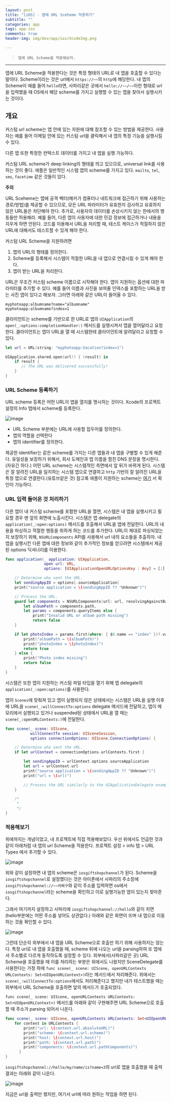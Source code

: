 ```yaml
---  
layout: post  
title: "[iOS] - 앱에 URL Sceheme 적용하기"  
subtitle: ""  
categories: app
tags: app-ios 
comments: true  
header-img: img/dev/app/ios/XcodeImg.png

---  
```

  
> `앱에 URL Scheme을 적용해보자.`  

---

앱에 URL Scheme을 적용한다는 것은 특정 형태의 URL로 내 앱을 호출할 수 있다는 말이다. Scheme이라는 것은 url에서 `https://~~`의 `http`에 해당한다.
내 앱의 Scheme이 예를 들어 `hello`라면, 사파리같은 곳에서 `hello://~~/~~`이런 형태로 url을 입력했을 때 OS에서 해당 scheme를 가지고
실행할 수 있는 앱을 찾아서 실행시키는 것이다.

## 개요

커스텀 url scheme는 앱 안에 있는 자원에 대해 참조할 수 있는 방법을 제공한다. 사용자는 예를 들어 이메일 안에 있는 커스텀 url을 클릭해서 내 앱의 특정 기능을 실행시킬 수 있다.

다른 앱 또한 특정한 컨텍스트 데이터를 가지고 내 앱을 실행 가능하다. 

커스텀 URL scheme가 deep linking의 형태를 띄고 있으므로, universal link를 사용하는 것이 좋다. 애플은 일반적인 시스템 앱의 scheme를 가지고 있다. `mailto`, `tel`, `sms`, `facetime` 같은 것들이 있다.

**주의**

URL Sceheme는 앱에 공격 벡터(해커가 컴퓨터나 네트워크에 접근하기 위해 사용하는 경로/방법)를 제공할 수 있으므로, 모든 URL 파라미터가 유효한지 검사하고 유효하지 않은 URL들은 차단해야 한다.
추가로, 사용자의 데이터를 손상시키지 않는 한에서의 행동들만 허용해라. 예를 들어, 다른 앱이 사용자에 대한 민감 정보에 접근하거나 내용을 지우게 하면 안된다. 코드를 이용해서 URL을 처리할 때,
테스트 케이스가 적절하지 않은 URL에 대해서도 테스트할 수 있게 해야 한다.

커스텀 URL Scheme을 지원하려면

1. 앱의 URL의 형태를 정의한다.
2. Scheme를 등록해서 시스템이 적절한 URL을 내 앱으로 연결시킬 수 있게 해야 한다.
3. 앱이 받는 URL을 처리한다.

URL은 무조건 커스텀 scheme 이름으로 시작해야 한다. 앱이 지원하는 옵션에 대한 파라미터를 추가할 수 있다. 예를 들어 이름과 사진을 보여줄 인덱스를 포함하는 URL을 받는 사진 앱이 있다고 해보자.
그러면 아래와 같은 URL이 들어올 수 있다.

```
myphotoapp:albumname?name="albumname"
myphotoapp:albumname?index=1
```

클라이언트는 scheme를 기반으로 한 URL로 앱의 `UIApplication`의 `open(_:options:completionHandler:)` 메서드를 실행시켜서 앱을 열어달라고 요청한다.
클라이언트는 앱이 URL을 열 때 시스템한테 클라이언트에 알려달라고 요청할 수 있다.

```swift
let url = URL(string: "myphotoapp:Vacation?index=1")

UIApplication.shared.open(url!) { (result) in
    if result {
       // The URL was delivered successfully!
    }
}
```

### URL Scheme 등록하기

URL scheme 등록은 어떤 URL이 앱을 열지를 명시하는 것이다. Xcode의 프로젝트 설정의 Info 탭에서 scheme를 등록한다.

![image](https://user-images.githubusercontent.com/41438361/119793768-d8591c80-bf11-11eb-85b1-e3640c16ea57.png)

* URL Scheme 부분에는 URL에 사용할 접두어를 정의한다.
* 앱의 역할을 선택한다
* 앱의 identifier를 정의한다.

제공한 identifier는 같은 scheme를 가지는 다른 앱들과 내 앱을 구별할 수 있게 해준다. 유일성을 보장하기 위해서, 회사 도메인과 앱 이름을 함친 DNS 문장을 명시한다.
(자유긴 하다.) 어떤 URL scheme는 시스템적인 측면에서 앞 뒤가 바뀌게 된다. 시스템은 잘 알려진 URL을 일치하는 시스템 앱으로 연결하고 `http` 기반의 잘 알려진 URL을 특정 앱으로 연결한다.(유튜브같은 것)
참고록 애플이 지원하는 scheme는 [여기](https://developer.apple.com/library/archive/featuredarticles/iPhoneURLScheme_Reference/Introduction/Introduction.html#//apple_ref/doc/uid/TP40007899) 
서 확인이 가능하다.

### URL 입력 들어온 것 처리하기

다른 앱이 내 커스텀 scheme를 포함한 URL을 열면, 시스템은 내 앱을 실행시키고 필요할 경우 맨 앞의 화면에 노출시킨다. 시스템은 앱 delegate의 `application(_:open:options)` 메서드를 호출해서 URL을 앱에 전달한다.
URL의 내용을 파싱하고 적절한 행동을 취하게 하는 코드를 추가한다. URL이 제대로 파싱되었는지 보장하기 위해, `NSURLComponents` API를 사용해서 url 내의 요소들을 추출하자.
내 앱을 실행시킨 다른 앱에 대한 정보와 같이 추가적인 정보를 얻으려면 시스템에서 제공된 options 딕셔너리를 이용한다.

```swift
func application(_ application: UIApplication,
                 open url: URL,
                 options: [UIApplicationOpenURLOptionsKey : Any] = [:] ) -> Bool {

    // Determine who sent the URL.
    let sendingAppID = options[.sourceApplication]
    print("source application = \(sendingAppID ?? "Unknown")")

    // Process the URL.
    guard let components = NSURLComponents(url: url, resolvingAgainstBaseURL: true),
        let albumPath = components.path,
        let params = components.queryItems else {
            print("Invalid URL or album path missing")
            return false
    }

    if let photoIndex = params.first(where: { $0.name == "index" })?.value {
        print("albumPath = \(albumPath)")
        print("photoIndex = \(photoIndex)")
        return true
    } else {
        print("Photo index missing")
        return false
    }
}
```

시스템은 또한 앱이 지원하는 커스텀 파일 타입을 열기 위해 앱 delegate의 `application(_:open:options)`를 사용한다.

앱이 `Scenes`에 맞춰져 있고 앱이 실행되지 않은 상태에서는 시스템은 URL을 실행 이후에 URL을 `scene(_:willConnectTo:options` delegate 메서드에 전달하고,
앱이 메모리에서 실행되고 있거나 suspended된 상태에서 URL을 열 때는 `scene(_:openURLContexts:)`에 전달한다.

```swift
func scene(_ scene: UIScene, 
           willConnectTo session: UISceneSession, 
           options connectionOptions: UIScene.ConnectionOptions) {

    // Determine who sent the URL.
    if let urlContext = connectionOptions.urlContexts.first {

        let sendingAppID = urlContext.options.sourceApplication
        let url = urlContext.url
        print("source application = \(sendingAppID ?? "Unknown")")
        print("url = \(url)")

        // Process the URL similarly to the UIApplicationDelegate example.
    }

    /*
     *
     */
}
```

### 적용해보기

위에까지는 개념이었고, 내 프로젝트에 직접 적용해보았다. 우선 위에서도 언급한 것과 같이 아래처럼 내 앱의 url Scheme을 적용한다. 프로젝트 설정 > info 탭 > URL Types 에서 추가할 수 있다.

![image](https://user-images.githubusercontent.com/41438361/120148826-c7671e80-c223-11eb-91b7-8dec82bfa3ed.png)

위와 같이 설정하면 내 앱의 scheme은 `iosgiftshopchannel`가 된다. Scheme을 `iosgiftshopchannel`로 설정했다는 것은 아이폰에서 사파리의 주소창에 `iosgiftshopchannel://~~어쩌구`와 같이 주소를 입력하면 os에서 `iosgiftshopchannel`라는 scheme을 확인하고 이로 실행가능한 앱이 있는지 찾아준다.

그래서 여기까지 설정하고 사파리에 `iosgiftshopchannel://hello`와 같이 치면(hello부분에는 어떤 주소를 넣어도 상관없다.) 아래와 같은 화면이 뜨며 내 앱으로 이동하는 것을 확인할 수 있다.

![image](https://user-images.githubusercontent.com/41438361/120149054-1f058a00-c224-11eb-837e-fac4d3d483df.png)

그런데 단순히 외부에서 내 앱을 URL Scheme으로 호출만 하기 위해 사용하지는 않는다. 특정 url로 내 앱을 호출했을 때, scheme 뒤에 나오는 url을 parsing하여 또 앱에서 주소별로 다르게 동작하도록 설정할 수 있다.
외부에서(사파리같은 곳) URL Scheme을 호출했을 때 이를 처리하는 부분은 위에서도 나왔지만 SceneDelegate를 사용한다는 가정 하에 `func scene(_ scene: UIScene, openURLContexts URLContexts: Set<UIOpenURLContext>)`라는 메서드에서 처리해준다. 위에서는 `scene(_:willConnectTo:options`에서도 처리해준다고 했지만 내가 테스트했을 때는 외부에서 URL Scheme을 호출하면 앞의 메서드가 호출되었다.

`func scene(_ scene: UIScene, openURLContexts URLContexts: Set<UIOpenURLContext>)` 메서드를 아래와 같이 구현해주면 URL Scheme으로 호출할 때 주소가 parsing 되어서 나온다. 

```swift
func scene(_ scene: UIScene, openURLContexts URLContexts: Set<UIOpenURLContext>) {
    for context in URLContexts {
        print("url: \(context.url.absoluteURL)")
        print("scheme: \(context.url.scheme)")
        print("host: \(context.url.host)")
        print("path: \(context.url.path)")
        print("components: \(context.url.pathComponents)")
      }
}
```

`iosgiftshopchannel://hello/my/name/is?name=3`의 url로 앱을 호출했을 때 출력 결과는 아래와 같이 나온다.

![image](https://user-images.githubusercontent.com/41438361/120149777-2b3e1700-c225-11eb-9ea6-78f3b0fc9da5.png)

지금은 url을 출력만 했지만, 여기서 url에 따라 원하는 작업을 하면 된다.

